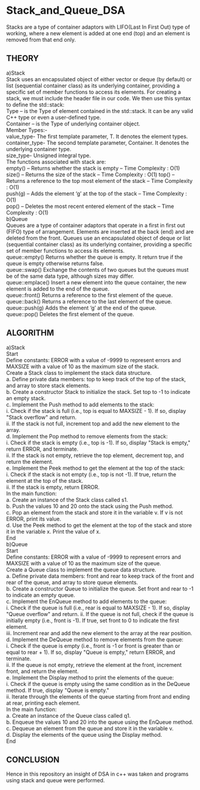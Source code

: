# Stack_and_Queue_DSA
Stacks are a type of container adaptors with LIFO(Last In First Out) type of working, where a new element is added at one end (top) and an element is removed from that end only.

## THEORY
a)Stack<br>
Stack uses an encapsulated object of either vector or deque (by default) or list (sequential container class) as its underlying container, providing a specific set of member functions to access its elements. For creating  a stack, we must include the <stack> header file in our code. We then use this syntax to define the std::stack:<br>
Type – is the Type of element contained in the std::stack. It can be any valid C++ type or even a user-defined type.<br>
Container – is the Type of underlying container object.<br>
Member Types:-<br>
value_type- The first template parameter, T. It denotes the element types.<br>
container_type- The second template parameter, Container. It denotes the underlying container type.<br>
size_type- Unsigned integral type.<br>
The functions associated with stack are: <br>
empty() – Returns whether the stack is empty – Time Complexity : O(1) <br>
size() – Returns the size of the stack – Time Complexity : O(1) 
top() – Returns a reference to the top most element of the stack – Time Complexity : O(1) <br>
push(g) – Adds the element ‘g’ at the top of the stack – Time Complexity : O(1) <br>
pop() – Deletes the most recent entered element of the stack – Time Complexity : O(1) <br>
b)Queue<br>
Queues are a type of container adaptors that operate in a first in first out (FIFO) type of arrangement. Elements are inserted at the back (end) and are deleted from the front. Queues use an encapsulated object of deque or list (sequential container class) as its underlying container, providing a specific set of member functions to access its elements.<br>
queue::empty()	Returns whether the queue is empty. It return true if the queue is empty otherwise returns false.<br>
queue::swap()	Exchange the contents of two queues but the queues must be of the same data type, although sizes may differ.<br>
queue::emplace()	Insert a new element into the queue container, the new element is added to the end of the queue.<br>
queue::front()	Returns a reference to the first element of the queue.<br>
queue::back()	Returns a reference to the last element of the queue.<br>
queue::push(g) 	Adds the element ‘g’ at the end of the queue.<br>
queue::pop() 	Deletes the first element of the queue.<br>

## ALGORITHM
a)Stack<br>
Start<br>
Define constants: ERROR with a value of -9999 to represent errors and MAXSIZE with a value of 10 as the maximum size of the stack.<br>
Create a Stack class to implement the stack data structure.<br>
a. Define private data members: top to keep track of the top of the stack, and array to store stack elements.<br>
b. Create a constructor Stack to initialize the stack. Set top to -1 to indicate an empty stack.<br>
c. Implement the Push method to add elements to the stack:<br>
i. Check if the stack is full (i.e., top is equal to MAXSIZE - 1). If so, display "Stack overflow" and return.<br>
ii. If the stack is not full, increment top and add the new element to the array.<br>
d. Implement the Pop method to remove elements from the stack:<br>
i. Check if the stack is empty (i.e., top is -1). If so, display "Stack is empty," return ERROR, and terminate.<br>
ii. If the stack is not empty, retrieve the top element, decrement top, and return the element.<br>
e. Implement the Peek method to get the element at the top of the stack:<br>
i. Check if the stack is not empty (i.e., top is not -1). If true, return the element at the top of the stack.<br>
ii. If the stack is empty, return ERROR.<br>
In the main function:<br>
a. Create an instance of the Stack class called s1.<br>
b. Push the values 10 and 20 onto the stack using the Push method.<br>
c. Pop an element from the stack and store it in the variable v. If v is not ERROR, print its value.<br>
d. Use the Peek method to get the element at the top of the stack and store it in the variable x. Print the value of x.<br>
End<br>
b)Queue<br>
Start<br>
Define constants: ERROR with a value of -9999 to represent errors and MAXSIZE with a value of 10 as the maximum size of the queue.<br>
Create a Queue class to implement the queue data structure.<br>
a. Define private data members: front and rear to keep track of the front and rear of the queue, and array to store queue elements.<br>
b. Create a constructor Queue to initialize the queue. Set front and rear to -1 to indicate an empty queue.<br>
c. Implement the EnQueue method to add elements to the queue:<br>
i. Check if the queue is full (i.e., rear is equal to MAXSIZE - 1). If so, display "Queue overflow" and return.
ii. If the queue is not full, check if the queue is initially empty (i.e., front is -1). If true, set front to 0 to indicate the first element.<br>
iii. Increment rear and add the new element to the array at the rear position.<br>
d. Implement the DeQueue method to remove elements from the queue:<br>
i. Check if the queue is empty (i.e., front is -1 or front is greater than or equal to rear + 1). If so, display "Queue is empty," return ERROR, and terminate.<br>
ii. If the queue is not empty, retrieve the element at the front, increment front, and return the element.<br>
e. Implement the Display method to print the elements of the queue:<br>
i. Check if the queue is empty using the same condition as in the DeQueue method. If true, display "Queue is empty."<br>
ii. Iterate through the elements of the queue starting from front and ending at rear, printing each element.<br>
In the main function:<br>
a. Create an instance of the Queue class called q1.<br>
b. Enqueue the values 10 and 20 into the queue using the EnQueue method.<br>
c. Dequeue an element from the queue and store it in the variable v.<br>
d. Display the elements of the queue using the Display method.<br>
End<br>

## CONCLUSION
Hence in this repository an insight of DSA in c++ was taken and programs using stack and queue were performed.

